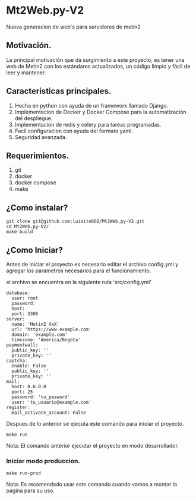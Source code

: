 # Mt2Web.py-V2

Nueva generacion de web's para servidores de metin2

## Motivación.

La principal motivación que da surgimiento a este proyecto, es tener una web de Metin2 con los estándares actualizados, un código limpio y fácil de leer y mantener.

## Caracteristicas principales.

1. Hecha en python con ayuda de un framework llamado Django.
2. Implementacion de Docker y Docker Compose para la automatización del despliegue.
3. Implementacion de redis y celery para tareas programadas.
4. Facil configuracion con ayuda del formato yaml.
5. Seguridad avanzada.

## Requerimientos.

1. git
2. docker
3. docker compose
4. make

## ¿Como instalar?

```
git clone git@github.com:luisito666/Mt2Web.py-V2.git
cd Mt2Web.py-V2/
make build
```

## ¿Como Iniciar?

Antes de iniciar el proyecto es necesario editar el archivo config.yml y agregar los parametros necesarios para el funcionamiento.

el archivo se encuentra en la siguiente ruta 'src/config.yml'

```
database:
  user: root
  password: 
  host: 
  port: 3306
server:
  name: 'Metin2 XxX'
  url: 'https://www.example.com'
  domain: 'example.com'
  timezone: 'America/Bogota'
paymentwall:
  public_key: ''
  private_key: ''
captcha:
  enable: False
  public_key: ''
  private_key: ''
mail:
  host: 0.0.0.0
  port: 25
  password: 'tu_pasword'
  user: 'tu_usuario@example.com'
register:
  mail_activate_account: False
```

Despues de lo anterior se ejecuta este comando para iniciar el proyecto.

```
make run
```

Nota: El comando anterior ejecutar el proyecto en modo desarrollador.

### Iniciar modo produccion.

```
make run-prod
```

Nota: Es recomendado usar este comando cuando vamos a montar la pagina para su uso.

